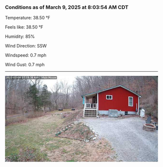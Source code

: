 ### Conditions as of March 9, 2025 at 8:03:54 AM CDT 

Temperature: 38.50 &deg;F

Feels like: 38.50 &deg;F

Humidity: 85%

Wind Direction: SSW

Windspeed: 0.7 mph

Wind Gust: 0.7 mph

---

<img src="./images/latest.jpeg"/>


